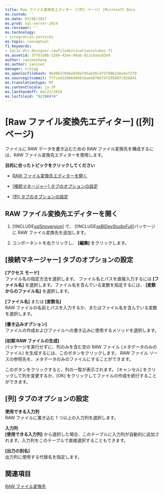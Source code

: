 ```yaml
---
title: Raw ファイル変換先エディター ([列] ページ) |Microsoft Docs
ms.custom: ''
ms.date: 03/06/2017
ms.prod: sql-server-2014
ms.reviewer: ''
ms.technology:
- integration-services
ms.topic: conceptual
f1_keywords:
- sql12.dts.designer.rawfiledestinationcolumns.f1
ms.assetid: 37f61d0b-1269-42ee-94ab-011cbaac63e9
author: janinezhang
ms.author: janinez
manager: craigg
ms.openlocfilehash: 9bd9b370dbe030a745eb36c475f806316a5ef270
ms.sourcegitcommit: f7fced330b64d6616aeb8766747295807c92dd41
ms.translationtype: MT
ms.contentlocale: ja-JP
ms.lasthandoff: 04/23/2019
ms.locfileid: "62766974"
---
```

# <a name="raw-file-destination-editor-columns-page"></a>[Raw ファイル変換先エディター] ([列] ページ)
  ファイルに RAW データを書き込むための RAW ファイル変換先を構成するには、RAW ファイル変換先エディターを使用します。  
  
 **目的に合ったトピックをクリックしてください**  
  
-   [RAW ファイル変換先エディターを開く](#open)  
  
-   [[接続マネージャー] タブのオプションの設定](#connection)  
  
-   [[列] タブのオプションの設定](#mapping)  
  
##  <a name="open"></a> RAW ファイル変換先エディターを開く  
  
1.  [!INCLUDE[ssISnoversion](../includes/ssisnoversion-md.md)] で、 [!INCLUDE[ssBIDevStudioFull](../includes/ssbidevstudiofull-md.md)]パッケージに RAW ファイル変換先を追加します。  
  
2.  コンポーネントを右クリックし、 **[編集]** をクリックします。  
  
##  <a name="connection"></a> [接続マネージャー] タブのオプションの設定  
 **[アクセス モード]**  
 ファイル名の指定方法を選択します。 ファイル名とパスを直接入力するには **[ファイル名]** を選択します。ファイル名を含んでいる変数を指定するには、 **[変数からのファイル名]** を選択します。  
  
 **[ファイル名]** または **[変数名]**  
 RAW ファイルの名前とパスを入力するか、またはファイル名を含んでいる変数を選択します。  
  
 **[書き込みオプション]**  
 ファイルの作成およびファイルへの書き込みに使用するメソッドを選択します。  
  
 **[初期 RAW ファイルの生成]**  
 パッケージを実行せずに、列のみを含む空の RAW ファイル (メタデータのみのファイル) を生成するには、このボタンをクリックします。 RAW ファイル ソースの参照先を、メタデータのみのファイルにすることができます。  
  
 このボタンをクリックすると、列の一覧が表示されます。 [キャンセル] をクリックして列を変更するか、[OK] をクリックしてファイルの作成を続行することができます。  
  
##  <a name="mapping"></a> [列] タブのオプションの設定  
 **使用できる入力列**  
 RAW ファイルに書き込む 1 つ以上の入力列を選択します。  
  
 **入力列**  
 **[使用できる入力列]** から選択した場合、このテーブルに入力列が自動的に追加されます。入力列をこのテーブルで直接選択することもできます。  
  
 **[出力の別名]**  
 出力列に使用する代替名を指定します。  
  
## <a name="see-also"></a>関連項目  
 [RAW ファイル変換先](data-flow/raw-file-destination.md)  
  
  
